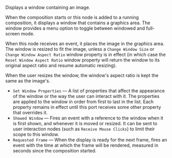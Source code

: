 Displays a window containing an image.

When the composition starts or this node is added to a running composition, it displays a window that contains a graphics area. The window provides a menu option to toggle between windowed and full-screen mode.

When this node receives an event, it places the image in the graphics area. The window is resized to fit the image, unless a `Change Window Size` or `Change Window Aspect Ratio` window property is in effect (in which case the `Reset Window Aspect Ratio` window property will return the window to its original aspect ratio and resume automatic resizing).

When the user resizes the window, the window's aspect ratio is kept the same as the image's.

   - `Set Window Properties` — A list of properties that affect the appearance of the window or the way the user can interact with it. The properties are applied to the window in order from first to last in the list. Each property remains in effect until this port receives some other property that overrides it. 
   - `Showed Window` — Fires an event with a reference to the window when it is first shown, and whenever it is moved or resized. It can be sent to user interaction nodes (such as `Receive Mouse Clicks`) to limit their scope to this window. 
   - `Requested Frame` — When the display is ready for the next frame, fires an event with the time at which the frame will be rendered, measured in seconds since the composition started.
